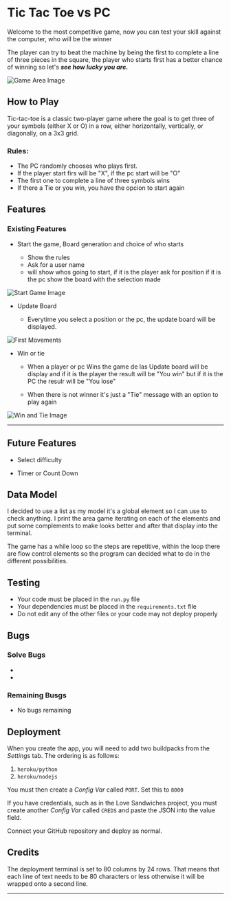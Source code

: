 # Tic Tac Toe vs PC

Welcome to the most competitive game, now you can test your skill against the computer, who will be the winner

The player can try to beat the machine by being the first to complete a line of three pieces in the square, the player who starts first has a better chance of winning so let's ***see how lucky you are.***

![Game Area Image](./assets/images/pc2.jpg)


## How to Play

Tic-tac-toe is a classic two-player game where the goal is to get three of your symbols (either X or O) in a row, either horizontally, vertically, or diagonally, on a 3x3 grid.

### Rules:
- The PC randomly chooses who plays first.
- If the player start firs will be "X", if the pc start will be "O"
- The first one to complete a line of three symbols wins
- If there a Tie or you win,  you have the opcion to start again 

## Features

### Existing Features

* Start the game, Board generation and choice of who starts

    *   Show the rules
    *   Ask for a user name
    *   will show whos going to start, if it is the player ask for position if it is the pc show the board with the selection made

![Start Game Image](./assets/images/pc2.jpg)
* Update Board 

    * Everytime you select a position or the pc, the update board will be displayed.

![First Movements](./assets/images/pc2.jpg)

* Win or tie

    * When a player or pc Wins the game de las Update board will be display and if it is the player the result will be "You win" but if it is the PC the resulr will be "You lose"

    * When there is not winner it's just a "Tie" message with an option to play again 

![Win and Tie Image](./assets/images/pc2.jpg)

----

## Future Features

* Select difficulty

* Timer or Count Down



## Data Model

I decided to use a list as my model it's a global element so I can use to check anything. I print the area game iterating on each of the elements and put some complements to make looks better and after that display into the terminal.

The game has  a while loop so the steps are repetitive, within the loop there are flow control elements so the program can decided what to do in the different possibilities.

## Testing

- Your code must be placed in the `run.py` file
- Your dependencies must be placed in the `requirements.txt` file
- Do not edit any of the other files or your code may not deploy properly

## Bugs

### Solve Bugs
*
*

### Remaining Busgs

* No bugs remaining


## Deployment

When you create the app, you will need to add two buildpacks from the _Settings_ tab. The ordering is as follows:

1. `heroku/python`
2. `heroku/nodejs`

You must then create a _Config Var_ called `PORT`. Set this to `8000`

If you have credentials, such as in the Love Sandwiches project, you must create another _Config Var_ called `CREDS` and paste the JSON into the value field.

Connect your GitHub repository and deploy as normal.

## Credits

The deployment terminal is set to 80 columns by 24 rows. That means that each line of text needs to be 80 characters or less otherwise it will be wrapped onto a second line.

---


